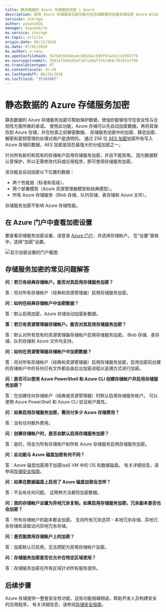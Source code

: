 ```yaml
---
title: 静态数据的 Azure 存储服务加密 | Azure
description: 使用 Azure 存储服务加密功能可在存储数据时在服务端加密 Azure Blob 存储，并在检索数据时解密数据。
services: storage
author: yunan2016
manager: digimobile
ms.service: storage
ms.topic: article
origin.date: 06/12/2018
ms.date: 07/02/2018
ms.author: v-nany
ms.openlocfilehash: 5b76dcbb56badc58624ac599f97acb1c51991779
ms.sourcegitcommit: 3583af94b935af10fcd4af3f4c904cf0397af798
ms.translationtype: HT
ms.contentlocale: zh-CN
ms.lasthandoff: 06/29/2018
ms.locfileid: "37103087"
---
```

# <a name="azure-storage-service-encryption-for-data-at-rest"></a>静态数据的 Azure 存储服务加密

静态数据的 Azure 存储服务加密可帮助保护数据，使组织能够信守在安全性与合规性方面所做的承诺。 使用此功能，Azure 存储可以先自动加密数据，再将其保存到 Azure 存储，并在检索之前解密数据。 存储服务加密中的加密、静态加密、解密和密钥管理的处理对用户是透明的。 通过 256 位 [AES 加密](https://en.wikipedia.org/wiki/Advanced_Encryption_Standard)加密所有写入 Azure 存储的数据，AES 加密是现在最强大的分组加密之一。

针对所有新的和现有的存储帐户启用存储服务加密，并且不能禁用。 因为数据默认受保护，所以无需修改代码或应用程序，即可使用存储服务加密。

该功能会自动加密以下位置的数据：

- 两个性能层（标准和高级）。
- 两个部署模型（Azure 资源管理器模型和经典模型）。
- 所有 Azure 存储服务（Blob 存储、队列存储、表存储和 Azure 文件）。 

存储服务加密不影响 Azure 存储性能。


## <a name="view-encryption-settings-in-the-azure-portal"></a>在 Azure 门户中查看加密设置

要查看存储服务加密设置，请登录 [Azure 门户](https://portal.azure.cn)，并选择存储帐户。 在“设置”窗格中，选择“加密”设置。

![显示加密设置的门户截图](./media/storage-service-encryption/image1.png)

## <a name="faq-for-storage-service-encryption"></a>存储服务加密的常见问题解答

**问：若已有经典存储帐户。能否对其启用存储服务加密？**

答：将对所有存储帐户（经典和资源管理器）启用存储服务加密。

**问：如何在经典存储帐户中加密数据？**

答：默认启用加密，Azure 存储自动加密新数据。 

**答：若已有资源管理器存储帐户。能否对其启用存储服务加密？**

答：默认对所有现有的资源管理器存储帐户启用存储服务加密。 Blob 存储、表存储、队列存储和 Azure 文件均支持。 

**问：如何在资源管理器存储帐户中加密数据？**

答：将对所有存储帐户（经典和资源管理器）启用存储服务加密，启用加密前创建的存储帐户中的任何已有文件都会由后台加密进程以追溯方式进行加密。

**问：是否可以使用 Azure PowerShell 和 Azure CLI 创建存储帐户并启用存储服务加密？**

答：在创建任何存储帐户（经典或资源管理器）时默认启用存储服务帐户。 可以使用 Azure PowerShell 和 Azure CLI 验证帐户属性。

**问：如果启用存储服务加密，需另付多少 Azure 存储费用？**

答：没有任何额外费用。


**问：创建存储帐户时，是否会默认启用存储服务加密？**

答：是的，将会为所有存储帐户和所有 Azure 存储服务启用存储服务加密。

**问：此功能与 Azure 磁盘加密有何不同？**

答：Azure 磁盘加密用于加密IaaS VM 中的 OS 和数据磁盘。 有关详细信息，请参阅[存储安全指南](../storage-security-guide.md)。

**问：如果在数据磁盘上启用了 Azure 磁盘加密会怎样？**

答：不会有任何问题。 这两种方法都将加密数据。

**问：我的存储帐户设置为异地冗余复制。如果启用存储服务加密，冗余副本是否也会加密？**

答：所有存储帐户的副本都会加密。 支持所有冗余选项 - 本地冗余存储、异地冗余存储和读取访问异地冗余存储。

**问：是否能禁用存储账户上的加密？**

答：加密默认已启用，无法预配为禁用存储帐户加密。 

**问：存储服务加密是否仅允许在特定区域使用？**

答：存储服务加密在所有区域针对所有服务提供。 


## <a name="next-steps"></a>后续步骤
Azure 存储提供一整套安全性功能，这些功能相辅相成，帮助开发人员构建安全的应用程序。 有关详细信息，请参阅[存储安全指南](../storage-security-guide.md)。
